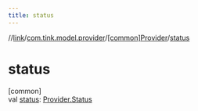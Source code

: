 ```yaml
---
title: status
---
```

//[link](../../../index.html)/[com.tink.model.provider](../index.html)/[[common]Provider](index.html)/[status](status.html)



# status



[common]\
val [status](status.html): [Provider.Status](-status/index.html)




